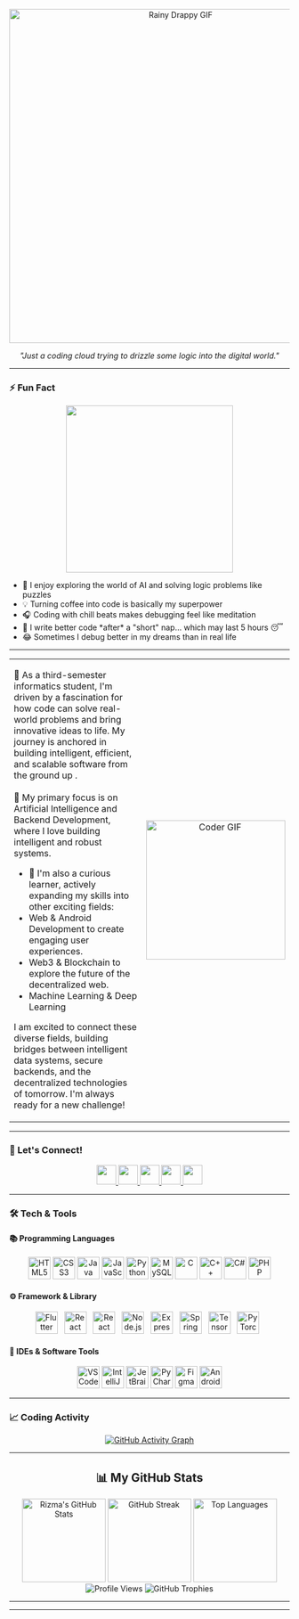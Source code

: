 <!--
<p align="center">
  <img src="https://readme-typing-svg.demolab.com?font=Fira+Code&duration=2200&pause=800&color=61DAFB&center=true&vCenter=true&width=500&lines=%F0%9F%91%8B+Hi%2C+I'm+Rizma+Indra!;%E2%9C%A8+AI+Engineer+%7C+Cyber+Security;%F0%9F%93%9A+Always+Learning+%26+Building+Things" alt="Typing SVG" />
</p>
-->

<p align="center">
  <img src="https://media.giphy.com/media/kFgzrTt798d2w/giphy.gif?cid=ecf05e47zvphahpyrd1pggtlig8rb69trlm6o82y0wyneqew&ep=v1_gifs_search&rid=giphy.gif&ct=g" width="600" alt="Rainy Drappy GIF" />
</p>

<p align="center">
  <em>"Just a coding cloud trying to drizzle some logic into the digital world."</em>
</p>

---
### ⚡ Fun Fact
<p align="center">
  <img src="https://media.giphy.com/media/v1.Y2lkPTc5MGI3NjExNHpwbWQ0dzR3aTdoOWF3ZTI4Nmo2enVnM2E0cm1lYXlubGQwZnBrNCZlcD12MV9naWZzX3NlYXJjaCZjdD1n/wyFbTKs9X99Yc/giphy.gif" width="300"/><br>
</p>

<ul align="left">
  <li>🤖 I enjoy exploring the world of AI and solving logic problems like puzzles</li>
  <li>💡 Turning coffee into code is basically my superpower</li>
  <li>🎧 Coding with chill beats makes debugging feel like meditation</li>
  <li>🛌 I write better code *after* a "short" nap... which may last 5 hours 😴</li>
  <li>😂 Sometimes I debug better in my dreams than in real life</li>
</ul>

---

<table>
  <tr>
    <td align="left" width="60%">
      <p>
          🚀 As a third-semester informatics student, I'm driven by a fascination for how code can solve real-world problems and bring innovative ideas to life. My journey is anchored in building intelligent, efficient, and scalable software from the ground up .<br><br>
    🎯 My primary focus is on Artificial Intelligence and Backend Development, where I love building intelligent and robust systems. 
      <ul>
          <li>🌱 I'm also a curious learner, actively expanding my skills into other exciting fields:</li>
          <li>Web & Android Development to create engaging user experiences.</li>
          <li> Web3 & Blockchain to explore the future of the decentralized web.</li>
          <li>Machine Learning & Deep Learning</li>
        </ul>
            I am excited to connect these diverse fields, building bridges between intelligent data systems,     secure backends, and the decentralized technologies of tomorrow. I'm always ready for a new challenge!</p>
    </td>
    <td align="center" width="60%">
      <img src="https://media.giphy.com/media/v1.Y2lkPTc5MGI3NjExbHo5M3lzaGhtYzJoemRiOTFuODE4NmFoZDI2ZXpiampzamY5NmFkayZlcD12MV9naWZzX3NlYXJjaCZjdD1n/3o6ZsZwsU65E0qcok8/giphy.gif" width="250" alt="Coder GIF" />
    </td>
  </tr>
</table>

---

### 🔗 Let's Connect!
<div align="center">
  <a href="https://www.youtube.com/@RizmaIndra" target="_blank">
    <img src="https://img.shields.io/static/v1?message=YouTube&logo=youtube&label=&color=FF0000&logoColor=white&style=for-the-badge" height="35" />
  </a>
  <a href="https://www.instagram.com/draapy_/" target="_blank">
    <img src="https://img.shields.io/static/v1?message=Instagram&logo=instagram&label=&color=E4405F&logoColor=white&style=for-the-badge" height="35" />
  </a>
  <a href="https://www.linkedin.com/in/rizma-indra-pramudya-a1763428a/" target="_blank">
    <img src="https://img.shields.io/static/v1?message=LinkedIn&logo=linkedin&label=&color=0077B5&logoColor=white&style=for-the-badge" height="35" />
  </a>
  <a href="https://www.facebook.com/rizmaindra.pramudya" target="_blank">
    <img src="https://img.shields.io/static/v1?message=Facebook&logo=facebook&label=&color=1877F2&logoColor=white&style=for-the-badge" height="35" />
  </a>
  <a href="mailto:rizmaindra455@gmail.com">
    <img src="https://img.shields.io/static/v1?message=Gmail&logo=gmail&label=&color=D14836&logoColor=white&style=for-the-badge" height="35" />
  </a>
</div>

---

### 🛠️ Tech & Tools

#### 📚 Programming Languages
<p align="center">
  <img src="https://cdn.jsdelivr.net/gh/devicons/devicon/icons/html5/html5-original.svg" height="40" alt="HTML5" />
  <img src="https://cdn.jsdelivr.net/gh/devicons/devicon/icons/css3/css3-original.svg" height="40" alt="CSS3" />
  <img src="https://cdn.jsdelivr.net/gh/devicons/devicon/icons/java/java-original.svg" height="40" alt="Java" />
  <img src="https://cdn.jsdelivr.net/gh/devicons/devicon/icons/javascript/javascript-original.svg" height="40" alt="JavaScript" />
  <img src="https://cdn.jsdelivr.net/gh/devicons/devicon/icons/python/python-original.svg" height="40" alt="Python" />
  <img src="https://cdn.jsdelivr.net/gh/devicons/devicon/icons/mysql/mysql-original.svg" height="40" alt="MySQL" />
  <img src="https://cdn.jsdelivr.net/gh/devicons/devicon/icons/c/c-original.svg" height="40" alt="C" />
  <img src="https://cdn.jsdelivr.net/gh/devicons/devicon/icons/cplusplus/cplusplus-original.svg" height="40" alt="C++" />
  <img src="https://cdn.jsdelivr.net/gh/devicons/devicon/icons/csharp/csharp-original.svg" height="40" alt="C#" />
  <img src="https://cdn.jsdelivr.net/gh/devicons/devicon/icons/php/php-original.svg" height="40" alt="PHP" />
</p>

<h4>⚙️ Framework & Library</h4>
<p align="center">
  <img src="https://cdn.jsdelivr.net/gh/devicons/devicon/icons/flutter/flutter-original.svg" height="40" alt="Flutter" />
  &nbsp;
  <img src="https://cdn.jsdelivr.net/gh/devicons/devicon/icons/react/react-original.svg" height="40" alt="React Native" />
  &nbsp;

  <img src="https://cdn.jsdelivr.net/gh/devicons/devicon/icons/react/react-original.svg" height="40" alt="React" />
  &nbsp;
  
  <img src="https://cdn.jsdelivr.net/gh/devicons/devicon/icons/nodejs/nodejs-original.svg" height="40" alt="Node.js" />
  &nbsp;
  <img src="https://cdn.jsdelivr.net/gh/devicons/devicon/icons/express/express-original.svg" height="40" alt="Express" />
  &nbsp;
  <img src="https://cdn.jsdelivr.net/gh/devicons/devicon/icons/spring/spring-original.svg" height="40" alt="Spring" />
  &nbsp;
  
  
  <img src="https://cdn.jsdelivr.net/gh/devicons/devicon/icons/tensorflow/tensorflow-original.svg" height="40" alt="TensorFlow" />
  &nbsp;
  <img src="https://cdn.jsdelivr.net/gh/devicons/devicon/icons/pytorch/pytorch-original.svg" height="40" alt="PyTorch" />
  &nbsp;
</p>

#### 🧰 IDEs & Software Tools
<p align="center">
  <img src="https://cdn.jsdelivr.net/gh/devicons/devicon/icons/vscode/vscode-original.svg" height="40" alt="VSCode" />
  <img src="https://cdn.jsdelivr.net/gh/devicons/devicon/icons/intellij/intellij-original.svg" height="40" alt="IntelliJ IDEA" />
  <img src="https://cdn.jsdelivr.net/gh/devicons/devicon/icons/jetbrains/jetbrains-original.svg" height="40" alt="JetBrains" />
  <img src="https://cdn.jsdelivr.net/gh/devicons/devicon/icons/pycharm/pycharm-original.svg" height="40" alt="PyCharm" />
  <img src="https://cdn.jsdelivr.net/gh/devicons/devicon/icons/figma/figma-original.svg" height="40" alt="Figma" />
  <img src="https://cdn.jsdelivr.net/gh/devicons/devicon/icons/androidstudio/androidstudio-original.svg" height="40" alt="Android Studio" />  
</p>

---

### 📈 Coding Activity
<p align="center">
  <a href="https://github.com/Drappy-cat">
    <img src="https://github-readme-activity-graph.vercel.app/graph?username=Drappy-cat&theme=github-dark&area=true&hide_border=true" alt="GitHub Activity Graph" />
  </a>
</p>

---

<h2 align="center">📊 My GitHub Stats</h2>

<p align="center">
  <img src="https://github-readme-stats.vercel.app/api?username=Drappy-cat&show_icons=true&theme=radical&border_radius=15&hide_title=true" height="150" alt="Rizma's GitHub Stats"/>
  <img src="https://github-readme-streak-stats.herokuapp.com?user=Drappy-cat&theme=radical&hide_border=false&border_radius=15" height="150" alt="GitHub Streak"/>
  <img src="https://github-readme-stats.vercel.app/api/top-langs/?username=Drappy-cat&layout=compact&theme=radical&border_radius=15" height="150" alt="Top Languages"/>
  <img src="https://komarev.com/ghpvc/?username=Drappy-cat&color=blueviolet&style=flat-square" alt="Profile Views"/>
  <img src="https://github-profile-trophy.vercel.app/?username=Drappy-cat&theme=radical&column=7&margin-w=15&margin-h=15" alt="GitHub Trophies" />

</p>

---


---
<!--
**Drappy-cat/Drappy-cat** is a ✨ _special_ ✨ repository because its `README.md` (this file) appears on your GitHub profile.

Here are some ideas to get you started:

- 🔭 I’m currently working on ...
- 🌱 I’m currently learning ...
- 👯 I’m looking to collaborate on ...
- 🤔 I’m looking for help with ...
- 💬 Ask me about ...
- 📫 How to reach me: ...
- 😄 Pronouns: ...
- ⚡ Fun fact: ...
-->
